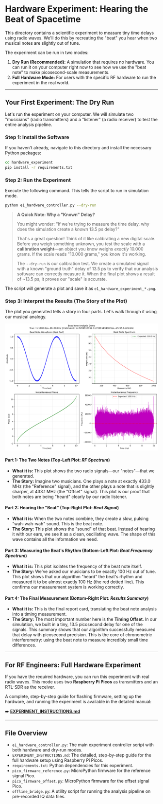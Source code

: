 # Hardware Experiment: Hearing the Beat of Spacetime

This directory contains a scientific experiment to measure tiny time delays using radio waves. We'll do this by recreating the "beat" you hear when two musical notes are slightly out of tune.

The experiment can be run in two modes:
1.  **Dry Run (Recommended):** A simulation that requires no hardware. You can run it on your computer right now to see how we use the "beat note" to make picosecond-scale measurements.
2.  **Full Hardware Mode:** For users with the specific RF hardware to run the experiment in the real world.

---

## Your First Experiment: The Dry Run

Let's run the experiment on your computer. We will simulate two "musicians" (radio transmitters) and a "listener" (a radio receiver) to test the entire analysis pipeline.

### Step 1: Install the Software

If you haven't already, navigate to this directory and install the necessary Python packages:
```bash
cd hardware_experiment
pip install -r requirements.txt
```

### Step 2: Run the Experiment

Execute the following command. This tells the script to run in simulation mode.
```bash
python e1_hardware_controller.py --dry-run
```

> **A Quick Note: Why a "Known" Delay?**
> 
> You might wonder: "If we're trying to measure the time delay, why does the simulation create a *known* 13.5 ps delay?"
> 
> That's a great question! Think of it like calibrating a new digital scale. Before you weigh something unknown, you test the scale with a **calibration weight**—an object you know weighs *exactly* 10.000 grams. If the scale reads "10.000 grams," you know it's working.
> 
> The `--dry-run` is our calibration test. We create a simulated signal with a known "ground truth" delay of 13.5 ps to verify that our analysis software can correctly measure it. When the final plot shows a result of ~13.5 ps, it proves our "scale" is accurate.

The script will generate a plot and save it as `e1_hardware_experiment_*.png`.

### Step 3: Interpret the Results (The Story of the Plot)

The plot you generated tells a story in four parts. Let's walk through it using our musical analogy.

![Expected Dry Run Output](https://github.com/Shannon-Labs/driftlock-choir/blob/main/docs/assets/images/e1_experiment_result.png?raw=true)

#### Part 1: The Two Notes (Top-Left Plot: *RF Spectrum*)
*   **What it is:** This plot shows the two radio signals—our "notes"—that we generated.
*   **The Story:** Imagine two musicians. One plays a note at exactly 433.0 MHz (the "Reference" signal), and the other plays a note that is slightly sharper, at 433.1 MHz (the "Offset" signal). This plot is our proof that both notes are being "heard" clearly by our radio listener.

#### Part 2: Hearing the "Beat" (Top-Right Plot: *Beat Signal*)
*   **What it is:** When the two notes combine, they create a slow, pulsing "wah-wah-wah" sound. This is the beat note.
*   **The Story:** This plot shows the "sound" of that beat. Instead of hearing it with our ears, we see it as a clean, oscillating wave. The shape of this wave contains all the information we need.

#### Part 3: Measuring the Beat's Rhythm (Bottom-Left Plot: *Beat Frequency Spectrum*)
*   **What it is:** This plot isolates the frequency of the beat note itself.
*   **The Story:** We've asked our musicians to be exactly 100 Hz out of tune. This plot shows that our algorithm "heard" the beat's rhythm and measured it to be almost exactly 100 Hz (the red dotted line). This confirms our measurement system is working correctly.

#### Part 4: The Final Measurement (Bottom-Right Plot: *Results Summary*)
*   **What it is:** This is the final report card, translating the beat note analysis into a timing measurement.
*   **The Story:** The most important number here is the **Timing Offset**. In our simulation, we built in a tiny, 13.5 picosecond delay for one of the signals. This summary shows that our algorithm successfully measured that delay with picosecond precision. This is the core of chronometric interferometry: using the beat note to measure incredibly small time differences.

---

## For RF Engineers: Full Hardware Experiment

If you have the required hardware, you can run this experiment with real radio waves. This mode uses two **Raspberry Pi Picos** as transmitters and an RTL-SDR as the receiver.

A complete, step-by-step guide for flashing firmware, setting up the hardware, and running the experiment is available in the detailed manual:

➡️ **[EXPERIMENT_INSTRUCTIONS.md](EXPERIMENT_INSTRUCTIONS.md)**

---

## File Overview

*   `e1_hardware_controller.py`: The main experiment controller script with both hardware and dry-run modes.
*   `EXPERIMENT_INSTRUCTIONS.md`: The detailed, step-by-step guide for the full hardware setup using Raspberry Pi Picos.
*   `requirements.txt`: Python dependencies for this experiment.
*   `pico_firmware_reference.py`: MicroPython firmware for the reference signal Pico.
*   `pico_firmware_offset.py`: MicroPython firmware for the offset signal Pico.
*   `offline_bridge.py`: A utility script for running the analysis pipeline on pre-recorded IQ data files.